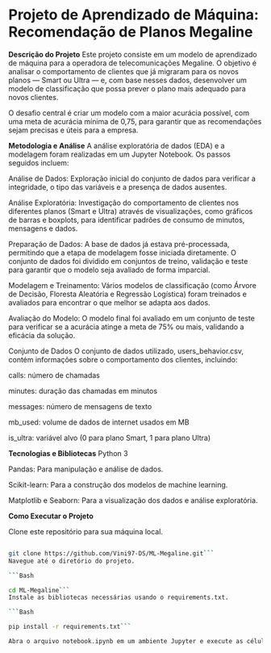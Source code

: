 # Projeto de Aprendizado de Máquina: Recomendação de Planos Megaline

**Descrição do Projeto**
Este projeto consiste em um modelo de aprendizado de máquina para a operadora de telecomunicações Megaline. O objetivo é analisar o comportamento de clientes que já migraram para os novos planos — Smart ou Ultra — e, com base nesses dados, desenvolver um modelo de classificação que possa prever o plano mais adequado para novos clientes.

O desafio central é criar um modelo com a maior acurácia possível, com uma meta de acurácia mínima de 0,75, para garantir que as recomendações sejam precisas e úteis para a empresa.

**Metodologia e Análise**
A análise exploratória de dados (EDA) e a modelagem foram realizadas em um Jupyter Notebook. Os passos seguidos incluem:

Análise de Dados: Exploração inicial do conjunto de dados para verificar a integridade, o tipo das variáveis e a presença de dados ausentes.

Análise Exploratória: Investigação do comportamento de clientes nos diferentes planos (Smart e Ultra) através de visualizações, como gráficos de barras e boxplots, para identificar padrões de consumo de minutos, mensagens e dados.

Preparação de Dados: A base de dados já estava pré-processada, permitindo que a etapa de modelagem fosse iniciada diretamente. O conjunto de dados foi dividido em conjuntos de treino, validação e teste para garantir que o modelo seja avaliado de forma imparcial.

Modelagem e Treinamento: Vários modelos de classificação (como Árvore de Decisão, Floresta Aleatória e Regressão Logística) foram treinados e avaliados para encontrar o que melhor se adapta aos dados.

Avaliação do Modelo: O modelo final foi avaliado em um conjunto de teste para verificar se a acurácia atinge a meta de 75% ou mais, validando a eficácia da solução.

Conjunto de Dados
O conjunto de dados utilizado, users_behavior.csv, contém informações sobre o comportamento dos clientes, incluindo:

calls: número de chamadas

minutes: duração das chamadas em minutos

messages: número de mensagens de texto

mb_used: volume de dados de internet usados em MB

is_ultra: variável alvo (0 para plano Smart, 1 para plano Ultra)

**Tecnologias e Bibliotecas**
Python 3

Pandas: Para manipulação e análise de dados.

Scikit-learn: Para a construção dos modelos de machine learning.

Matplotlib e Seaborn: Para a visualização dos dados e análise exploratória.

**Como Executar o Projeto**

Clone este repositório para sua máquina local.

 ```Bash

git clone https://github.com/Vini97-DS/ML-Megaline.git```
Navegue até o diretório do projeto. 

```Bash

cd ML-Megaline```
Instale as bibliotecas necessárias usando o requirements.txt.

```Bash

pip install -r requirements.txt```

Abra o arquivo notebook.ipynb em um ambiente Jupyter e execute as células para replicar a análise e os resultados do modelo.
